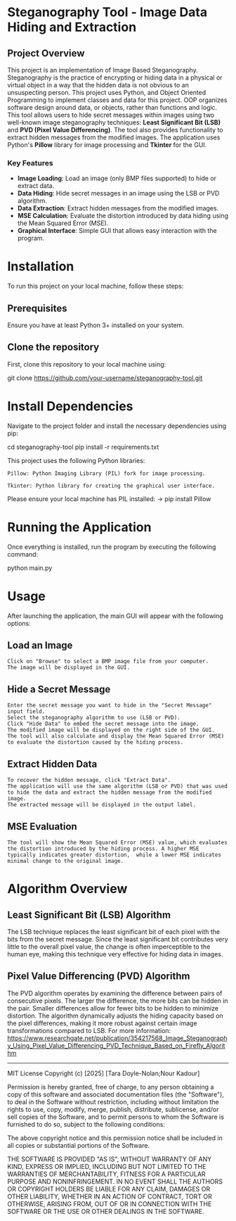 # Steganography Tool - Image Data Hiding and Extraction
## Project Overview
This project is an implementation of Image Based Steganography. 
Steganography is the practice of encrypting or hiding data in a physical or virtual object in a way that the hidden data is not obvious to an unsuspecting person.
This project uses Python, and Object Oriented Programming to implement classes and data for this project.
OOP organizes software design around data, or objects, rather than functions and logic.
This tool allows users to hide secret messages within images using two well-known image steganography techniques: **Least Significant Bit (LSB)** and **PVD (Pixel Value Differencing)**. The tool also provides functionality to extract hidden messages from the modified images. The application uses Python's **Pillow** library for image processing and **Tkinter** for the GUI.

### Key Features
- **Image Loading**: Load an image (only BMP files supported) to hide or extract data.
- **Data Hiding**: Hide secret messages in an image using the LSB or PVD algorithm.
- **Data Extraction**: Extract hidden messages from the modified images.
- **MSE Calculation**: Evaluate the distortion introduced by data hiding using the Mean Squared Error (MSE).
- **Graphical Interface**: Simple GUI that allows easy interaction with the program.

# Installation
To run this project on your local machine, follow these steps:
## Prerequisites
Ensure you have at least Python 3+ installed on your system.
## Clone the repository
First, clone this repository to your local machine using:

git clone https://github.com/your-username/steganography-tool.git

# Install Dependencies
Navigate to the project folder and install the necessary dependencies using pip:

cd steganography-tool
pip install -r requirements.txt

This project uses the following Python libraries:

    Pillow: Python Imaging Library (PIL) fork for image processing.

    Tkinter: Python library for creating the graphical user interface.

Please ensure your local machine has PIL installed:
-> pip install Pillow

# Running the Application
Once everything is installed, run the program by executing the following command:

python main.py

# Usage
After launching the application, the main GUI will appear with the following options:
## Load an Image
    Click on "Browse" to select a BMP image file from your computer.
    The image will be displayed in the GUI.

## Hide a Secret Message
    Enter the secret message you want to hide in the "Secret Message" input field.
    Select the steganography algorithm to use (LSB or PVD).
    Click "Hide Data" to embed the secret message into the image.
    The modified image will be displayed on the right side of the GUI.
    The tool will also calculate and display the Mean Squared Error (MSE) to evaluate the distortion caused by the hiding process.

## Extract Hidden Data
    To recover the hidden message, click "Extract Data".
    The application will use the same algorithm (LSB or PVD) that was used to hide the data and extract the hidden message from the modified image.
    The extracted message will be displayed in the output label.

## MSE Evaluation
    The tool will show the Mean Squared Error (MSE) value, which evaluates the distortion introduced by the hiding process. A higher MSE typically indicates greater distortion,  while a lower MSE indicates minimal change to the original image.

# Algorithm Overview
## Least Significant Bit (LSB) Algorithm
The LSB technique replaces the least significant bit of each pixel with the bits from the secret message. Since the least significant bit contributes very little to the overall pixel value, the change is often imperceptible to the human eye, making this technique very effective for hiding data in images.
## Pixel Value Differencing (PVD) Algorithm
The PVD algorithm operates by examining the difference between pairs of consecutive pixels. The larger the difference, the more bits can be hidden in the pair. Smaller differences allow for fewer bits to be hidden to minimize distortion. The algorithm dynamically adjusts the hiding capacity based on the pixel differences, making it more robust against certain image transformations compared to LSB.
For more information: https://www.researchgate.net/publication/354217568_Image_Steganography_Using_Pixel_Value_Differencing_PVD_Technique_Based_on_Firefly_Algorithm

---

MIT License
Copyright (c) [2025] [Tara Doyle-Nolan;Nour Kadour]

Permission is hereby granted, free of charge, to any person obtaining a copy
of this software and associated documentation files (the "Software"), to deal
in the Software without restriction, including without limitation the rights
to use, copy, modify, merge, publish, distribute, sublicense, and/or sell
copies of the Software, and to permit persons to whom the Software is
furnished to do so, subject to the following conditions:

The above copyright notice and this permission notice shall be included in all
copies or substantial portions of the Software.

THE SOFTWARE IS PROVIDED "AS IS", WITHOUT WARRANTY OF ANY KIND, EXPRESS OR
IMPLIED, INCLUDING BUT NOT LIMITED TO THE WARRANTIES OF MERCHANTABILITY,
FITNESS FOR A PARTICULAR PURPOSE AND NONINFRINGEMENT. IN NO EVENT SHALL THE
AUTHORS OR COPYRIGHT HOLDERS BE LIABLE FOR ANY CLAIM, DAMAGES OR OTHER
LIABILITY, WHETHER IN AN ACTION OF CONTRACT, TORT OR OTHERWISE, ARISING FROM,
OUT OF OR IN CONNECTION WITH THE SOFTWARE OR THE USE OR OTHER DEALINGS IN
THE SOFTWARE.
